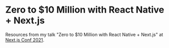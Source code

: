# Zero to $10 Million with React Native + Next.js

Resources from my talk "Zero to $10 Million with React Native + Next.js" at [Next.js Conf 2021](https://next.js/conf).
